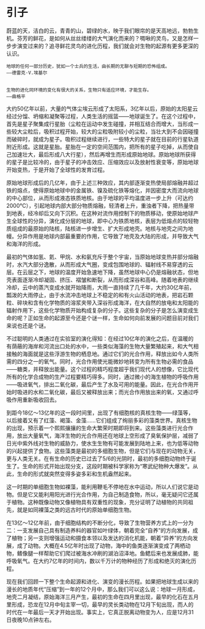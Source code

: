# 引子

蔚蓝的天，洁白的云，青青的山，碧绿的水，映于我们眼帘的是天高地远，勃勃生机。芬芳的鲜花，是如何从丝丝缕缕的大气演化而来的？啁啾的灵鸟，又是怎样一步步演变过来的？追寻鲜花灵鸟的进化历程，我们就会对生物的起源有更多更深的认识。

    地球的任何一部分历史，犹如一个士兵的生活，由长期的无聊与短期的恐怖组成。
    ——德雷克·V.埃基尔


    生物的进化同环境的变化有很大的关系，生物只有适应环境，才能生存。
    ——曲格平

大约50亿年以前，大量的气体尘埃云形成了太阳系，3亿年以后，原始的太阳星云经过分馏、坍缩和凝聚等过程，人类生活的摇篮——地球诞生了。在这个过程中，首先是星子聚集成行星胎（尘粒在运动中发生碰撞，并相互结合而增大，当形成一些较大尘粒后，吸积过程开始，较大的尘粒吸附较小的尘粒，当壮大到不会因碰撞而破碎时，就成为星子。吸积过程继续进行，一些特大的星子就在目前的行星轨道附近形成。这就是星胎。星胎在一定的空间范围内，把所有的星子吃掉，从而使自己加速壮大，最后形成八大行星），然后再增生而形成原始地球。原始地球所获得的星子是比较冷的，由于星子的冲击效应、压缩效应以及放射性衰变等，原始地球开始变热，于是开始了全球性的发育过程。

原始地球形成后的几亿年，由于上述三种效应，其内部逐渐变热使局部熔融并超过铁的熔点，使得原始地球中的金属铁、镍及硫化铁等熔化，并因密度大而流向地球的中心部位，从而形成液态铁质地核。由于地球的平均温度进一步上升（可达约2000℃），引起地球内部大部分物质熔融，轻清者上升，重浊者下降，把热量带到地表，经冷却后又向下沉积。在这种对流作用控制下的物质移动，使原始地球产生全球性的分异，演化成分层的地球，即中心为铁质地核，表层为低熔点的较轻物质组成的最原始的陆核，陆核进一步增生、扩大形成地壳。地核与地壳之间为地幔。分异作用是地球内部最重要的作用，它导致了地壳及大陆的形成，并导致大气和海洋的形成。

最初的气体如氢、氦、甲烷、水和氨充斥于整个宇宙，当原始地球变热并部分熔融时，水汽大部分逸散，从而形成大气圈，变成包围地球的、辐射线不易穿透的云层。在云层之下，地球的温度开始急速地下降，虽然地球中心仍是熔融状态，但地壳表面逐渐冷却凝固、挤压、褶皱和断裂，从而形成深谷和高峰。随着地表的继续冷却，云中的蒸汽变成水就开始降雨，大雨一直持续了几千年，大约30亿年前，瓢泼的大雨停止，由于水流冲击地球上不稳定的和有火山活动的地表，把岩石颗粒、碎块和含有化学物质的溶浆夹带入深谷形成海洋，在大自然的放电和太阳能的辐射作用下，这些化学物质开始构成复杂的分子。这些复杂的分子是怎么演变成生命的呢？正如生命的起源至今还是个谜一样，生命如何向前发展的问题目前对我们来说也还是个谜。

不过聪明的人类通过在实验室的演化得知：在经过10亿年的演化之后，在温暖的有荫蔽的海岸和河流出口处的水中，一些类似海藻的生物大量繁殖起来，和大气相接触的海面就是这些浮游生物的栖息地。通过它们的光合作用，释放出如今人类所需的四分之一的氧气。同时，光合作用使光能微妙地转变为所有生物必需的食品——糖类，并释放出能量。这个过程的精巧程度超乎我们现代人的想像，它比现代所有的化学合成物的生产过程要精巧得多。同时，通过微小的海生植物的呼吸作用——吸进氧气，排出二氧化碳，最后产生了水及可用的能量。因此，在光合作用开始时吸进的水和二氧化碳，最后又被释放出来；而光合作用放出来的氧，又通过呼吸作用重新吸收回去。

到距今18亿～13亿年的这一段时间里，出现了有细胞核的真核生物——绿藻等，以后接着又有了红藻、褐藻、金藻……它们组成了绚丽多彩的藻类世界。真核生物的出现，预示着一个熙熙攘攘的生命大繁荣时期即将到来。这些藻类进行光合作用，放出大量氧气，海洋生物的光合作用还在地球上空形成了臭氧保护层，减弱了日光中紫外线对生物的威胁力，使水生生物有可能发展到陆地上来，也为低等动物的兴起提供了食物。这些藻类是最初的多细胞生物，但是它们与现在的动物无关，更与人类无关。在有生命的历史已过去了5/6的光阴时，最初的多细胞动物终于诞生了。生命的形式开始出现分支，这段时期被科学家称为“寒武纪物种大爆发”。从此，生命的形式就突然变得多姿多彩和生机盎然起来。

这一时期的单细胞生物如裸藻，能利用鞭毛不停地在水中运动，所以人们说它是动物。但是它又能利用阳光进行光合作用，为自己制造食物，所以，毫无疑问它还属于植物。这种既像动物又像植物具有双重性的现象，充分证明了动植物的共同祖先，就是如同裸藻之类的远古时代的原始单细胞生物。

在13亿～12亿年前，由于细胞结构的不断分化，导致了生物营养方式上的一分为二：一支发展自己具有制造养料的器官如叶绿体，朝着完全“自养”的方向发展，成了植物；另一支则增强运动和摄食本领以及发达的消化机能，朝着“异养”的方向发展，成了动物。大概在4.5亿年时出现了动物，海中的鱼类逐渐演变成了两栖动物，鳍像腿一样帮助它们爬过被海水冲刷的湖泊沼泽地。鱼鳃后来也发展成肺，能呼吸氧气。在大约7亿年的时间内，数以千万计的物种经历了形成和绝灭的演化历程。

现在我们回顾一下整个生命起源和进化、演变的漫长历程。如果把地球生成以来的漫长的地质年代“压缩”到一年的12个月中，那么我们可以这么说：地球一月形成，地壳二月凝结，原始海洋三月产生，最初的生命在四月里出现，最早的化石在五月里形成，恐龙在12月中旬主宰一切，最早的灵长类动物在12月下旬出现，而人的时代在一年最后一天才开始出现。事实上，它真正脱离动物变为人，应是12月31日夜晚10点钟左右。
